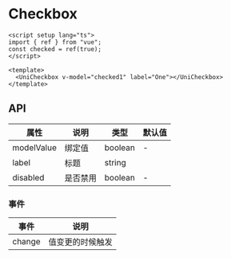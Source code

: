 # Checkbox

```vue
<script setup lang="ts">
import { ref } from "vue";
const checked = ref(true);
</script>

<template>
  <UniCheckbox v-model="checked1" label="One"></UniCheckbox>
</template>
```

## API

| 属性       | 说明     | 类型    | 默认值 |
| ---------- | -------- | ------- | ------ |
| modelValue | 绑定值   | boolean | -      |
| label      | 标题     | string  |        |
| disabled   | 是否禁用 | boolean | -      |

### 事件

| 事件   | 说明             |
| ------ | ---------------- |
| change | 值变更的时候触发 |
